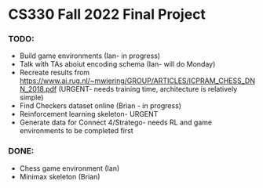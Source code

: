 # CS330 Fall 2022 Final Project

### TODO:
- Build game environments (Ian- in progress)
- Talk with TAs aboiut encoding schema (Ian- will do Monday)
- Recreate results from https://www.ai.rug.nl/~mwiering/GROUP/ARTICLES/ICPRAM_CHESS_DNN_2018.pdf (URGENT- needs training time, architecture is relatively simple)
- Find Checkers dataset online (Brian - in progress)
- Reinforcement learning skeleton- URGENT
- Generate data for Connect 4/Stratego- needs RL and game environments to be completed first

### DONE:
- Chess game environment (Ian)
- Minimax skeleton (Brian)
